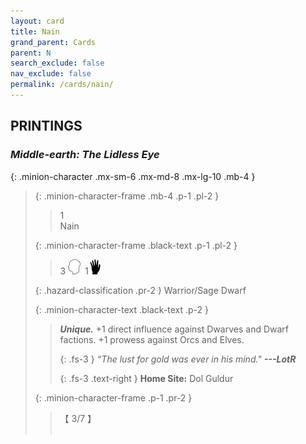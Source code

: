 ```yaml
---
layout: card
title: Nain
grand_parent: Cards
parent: N
search_exclude: false
nav_exclude: false
permalink: /cards/nain/
---
```


## PRINTINGS


### _Middle-earth: The Lidless Eye_

{: .minion-character .mx-sm-6 .mx-md-8 .mx-lg-10 .mb-4 }
> {: .minion-character-frame .mb-4 .p-1 .pl-2 }
> > <div class="hazard-mp">1</div>
> > <div class="card-name">Nain</div>
>
> {: .minion-character-frame .black-text .p-1 .pl-2 }
> > 3 ![](/assets/images/mind.svg)&ensp;1![](/assets/images/di.svg)
>
> {: .hazard-classification .pr-2 }
> Warrior/Sage Dwarf
>
> {: .minion-character-text .black-text .p-2 }
> > _**Unique.**_ +1 direct influence against Dwarves and Dwarf factions. +1 prowess against Orcs and Elves. 
> > 
> > {: .fs-3 } 
> > _“The lust for gold was ever in his mind."_ ***---&#65279;LotR***  
> > 
> > {: .fs-3 .text-right } 
> > **Home Site:** Dol Guldur 
>
> {: .minion-character-frame .p-1 .pr-2 }
> > <div class="card-shield">【 3/7 】</div>
> > <div class="card-corruption-white">&nbsp;</div>
